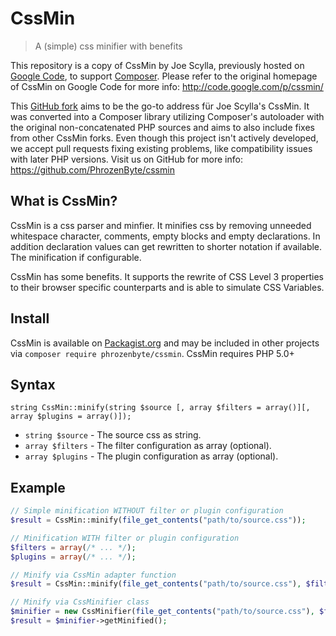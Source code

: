 CssMin
======

> A (simple) css minifier with benefits

This repository is a copy of CssMin by Joe Scylla, previously hosted on [Google Code](https://code.google.com/p/cssmin/), to support [Composer](https://getcomposer.org/). Please refer to the original homepage of CssMin on Google Code for more info: http://code.google.com/p/cssmin/

This [GitHub fork](https://github.com/PhrozenByte/cssmin) aims to be the go-to address für Joe Scylla's CssMin. It was converted into a Composer library utilizing Composer's autoloader with the original non-concatenated PHP sources and aims to also include fixes from other CssMin forks. Even though this project isn't actively developed, we accept pull requests fixing existing problems, like compatibility issues with later PHP versions. Visit us on GitHub for more info: https://github.com/PhrozenByte/cssmin

What is CssMin?
---------------

CssMin is a css parser and minfier. It minifies css by removing unneeded whitespace character, comments, empty blocks and empty declarations. In addition declaration values can get rewritten to shorter notation if available. The minification if configurable.

CssMin has some benefits. It supports the rewrite of CSS Level 3 properties to their browser specific counterparts and is able to simulate CSS Variables.

Install
-------

CssMin is available on [Packagist.org](https://packagist.org/packages/phrozenbyte/cssmin) and may be included in other projects via `composer require phrozenbyte/cssmin`. CssMin requires PHP 5.0+

Syntax
------

```
string CssMin::minify(string $source [, array $filters = array()][, array $plugins = array()]);
```

* `string $source` - The source css as string.
* `array $filters` - The filter configuration as array (optional).
* `array $plugins` - The plugin configuration as array (optional).

Example
-------

```php
// Simple minification WITHOUT filter or plugin configuration
$result = CssMin::minify(file_get_contents("path/to/source.css"));

// Minification WITH filter or plugin configuration
$filters = array(/* ... */);
$plugins = array(/* ... */);

// Minify via CssMin adapter function
$result = CssMin::minify(file_get_contents("path/to/source.css"), $filters, $plugins);

// Minify via CssMinifier class
$minifier = new CssMinifier(file_get_contents("path/to/source.css"), $filters, $plugins);
$result = $minifier->getMinified();
```
